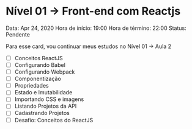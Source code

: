 # Nível 01 → Front-end com Reactjs

Data: Apr 24, 2020
Hora de início: 19:00
Hora de término: 22:00
Status: Pendente

Para esse card, vou continuar meus estudos no Nível 01 → Aula 2

- [ ]  Conceitos ReactJS
- [ ]  Configurando Babel
- [ ]  Configurando Webpack
- [ ]  Componentização
- [ ]  Propriedades
- [ ]  Estado e Imutabilidade
- [ ]  Importando CSS e imagens
- [ ]  Listando Projetos da API
- [ ]  Cadastrando Projetos
- [ ]  Desafio: Conceitos do ReactJS